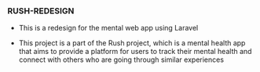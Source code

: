 ### RUSH-REDESIGN 

- This is a redesign for the mental web app using Laravel

- This project is a part of the Rush project, which is a mental health app that aims to provide a platform for users to track their mental health and connect with others who are going through similar experiences